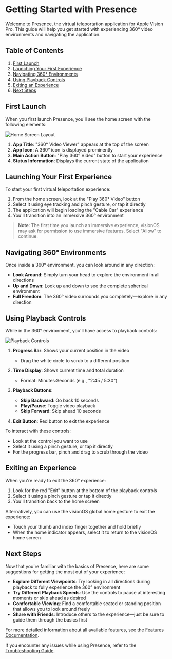 # Getting Started with Presence

Welcome to Presence, the virtual teleportation application for Apple Vision Pro. This guide will help you get started with experiencing 360° video environments and navigating the application.

## Table of Contents
1. [First Launch](#first-launch)
2. [Launching Your First Experience](#launching-your-first-experience)
3. [Navigating 360° Environments](#navigating-360-environments)
4. [Using Playback Controls](#using-playback-controls)
5. [Exiting an Experience](#exiting-an-experience)
6. [Next Steps](#next-steps)

## First Launch

When you first launch Presence, you'll see the home screen with the following elements:

![Home Screen Layout](../assets/home_screen.png)

1. **App Title**: "360° Video Viewer" appears at the top of the screen
2. **App Icon**: A 360° icon is displayed prominently
3. **Main Action Button**: "Play 360° Video" button to start your experience
4. **Status Information**: Displays the current state of the application

## Launching Your First Experience

To start your first virtual teleportation experience:

1. From the home screen, look at the "Play 360° Video" button
2. Select it using eye tracking and pinch gesture, or tap it directly
3. The application will begin loading the "Cable Car" experience
4. You'll transition into an immersive 360° environment

> **Note**: The first time you launch an immersive experience, visionOS may ask for permission to use immersive features. Select "Allow" to continue.

## Navigating 360° Environments

Once inside a 360° environment, you can look around in any direction:

- **Look Around**: Simply turn your head to explore the environment in all directions
- **Up and Down**: Look up and down to see the complete spherical environment
- **Full Freedom**: The 360° video surrounds you completely—explore in any direction

## Using Playback Controls

While in the 360° environment, you'll have access to playback controls:

![Playback Controls](../assets/playback_controls.png)

1. **Progress Bar**: Shows your current position in the video
   - Drag the white circle to scrub to a different position

2. **Time Display**: Shows current time and total duration
   - Format: Minutes:Seconds (e.g., "2:45 / 5:30")

3. **Playback Buttons**:
   - **Skip Backward**: Go back 10 seconds
   - **Play/Pause**: Toggle video playback
   - **Skip Forward**: Skip ahead 10 seconds

4. **Exit Button**: Red button to exit the experience

To interact with these controls:
- Look at the control you want to use
- Select it using a pinch gesture, or tap it directly
- For the progress bar, pinch and drag to scrub through the video

## Exiting an Experience

When you're ready to exit the 360° experience:

1. Look for the red "Exit" button at the bottom of the playback controls
2. Select it using a pinch gesture or tap it directly
3. You'll transition back to the home screen

Alternatively, you can use the visionOS global home gesture to exit the experience:
- Touch your thumb and index finger together and hold briefly
- When the home indicator appears, select it to return to the visionOS home screen

## Next Steps

Now that you're familiar with the basics of Presence, here are some suggestions for getting the most out of your experience:

- **Explore Different Viewpoints**: Try looking in all directions during playback to fully experience the 360° environment
- **Try Different Playback Speeds**: Use the controls to pause at interesting moments or skip ahead as desired
- **Comfortable Viewing**: Find a comfortable seated or standing position that allows you to look around freely
- **Share with Friends**: Introduce others to the experience—just be sure to guide them through the basics first

For more detailed information about all available features, see the [Features Documentation](features.md).

If you encounter any issues while using Presence, refer to the [Troubleshooting Guide](troubleshooting.md).
